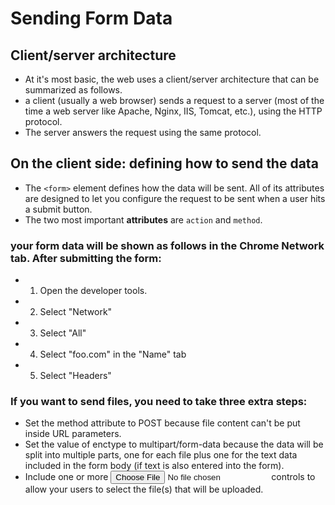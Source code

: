 # Sending Form Data

## Client/server architecture
  - At it's most basic, the web uses a client/server architecture that can be summarized as follows. 
  - a client (usually a web browser) sends a request to a server (most of the time a web server like Apache, Nginx, IIS, Tomcat, etc.), using the HTTP protocol. 
  - The server answers the request using the same protocol.

## On the client side: defining how to send the data
  - The `<form>` element defines how the data will be sent. All of its attributes are designed to let you configure the request to be sent when a user hits a submit button.
  -  The two most important **attributes** are `action` and `method`.

### your form data will be shown as follows in the Chrome Network tab. After submitting the form:
  - 1. Open the developer tools.
  - 2. Select "Network"
  - 3. Select "All"
  - 4. Select "foo.com" in the "Name" tab
  - 5. Select "Headers"

### If you want to send files, you need to take three extra steps:
  - Set the method attribute to POST because file content can't be put inside URL parameters.
  - Set the value of enctype to multipart/form-data because the data will be split into multiple parts, one for each file plus one for the text data included in the form body (if text is also entered into the form).
  - Include one or more <input type="file"> controls to allow your users to select the file(s) that will be uploaded.
